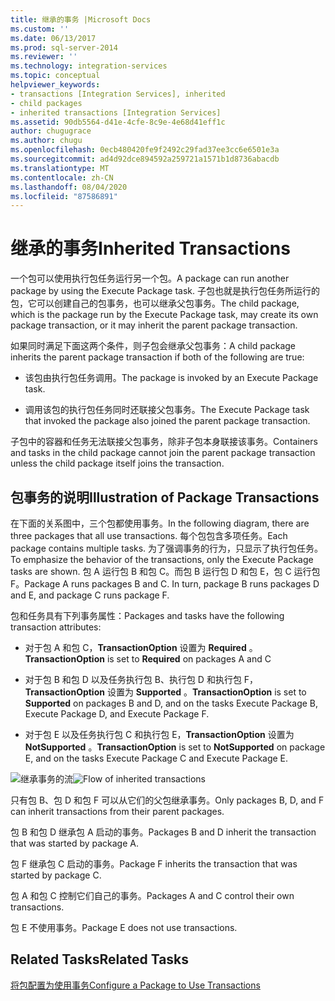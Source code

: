 ```yaml
---
title: 继承的事务 |Microsoft Docs
ms.custom: ''
ms.date: 06/13/2017
ms.prod: sql-server-2014
ms.reviewer: ''
ms.technology: integration-services
ms.topic: conceptual
helpviewer_keywords:
- transactions [Integration Services], inherited
- child packages
- inherited transactions [Integration Services]
ms.assetid: 90db5564-d41e-4cfe-8c9e-4e68d41eff1c
author: chugugrace
ms.author: chugu
ms.openlocfilehash: 0ecb480420fe9f2492c29fad37ee3cc6e6501e3a
ms.sourcegitcommit: ad4d92dce894592a259721a1571b1d8736abacdb
ms.translationtype: MT
ms.contentlocale: zh-CN
ms.lasthandoff: 08/04/2020
ms.locfileid: "87586891"
---
```

# <a name="inherited-transactions"></a><span data-ttu-id="df7de-102">继承的事务</span><span class="sxs-lookup"><span data-stu-id="df7de-102">Inherited Transactions</span></span>
  <span data-ttu-id="df7de-103">一个包可以使用执行包任务运行另一个包。</span><span class="sxs-lookup"><span data-stu-id="df7de-103">A package can run another package by using the Execute Package task.</span></span> <span data-ttu-id="df7de-104">子包也就是执行包任务所运行的包，它可以创建自己的包事务，也可以继承父包事务。</span><span class="sxs-lookup"><span data-stu-id="df7de-104">The child package, which is the package run by the Execute Package task, may create its own package transaction, or it may inherit the parent package transaction.</span></span>  
  
 <span data-ttu-id="df7de-105">如果同时满足下面这两个条件，则子包会继承父包事务：</span><span class="sxs-lookup"><span data-stu-id="df7de-105">A child package inherits the parent package transaction if both of the following are true:</span></span>  
  
-   <span data-ttu-id="df7de-106">该包由执行包任务调用。</span><span class="sxs-lookup"><span data-stu-id="df7de-106">The package is invoked by an Execute Package task.</span></span>  
  
-   <span data-ttu-id="df7de-107">调用该包的执行包任务同时还联接父包事务。</span><span class="sxs-lookup"><span data-stu-id="df7de-107">The Execute Package task that invoked the package also joined the parent package transaction.</span></span>  
  
 <span data-ttu-id="df7de-108">子包中的容器和任务无法联接父包事务，除非子包本身联接该事务。</span><span class="sxs-lookup"><span data-stu-id="df7de-108">Containers and tasks in the child package cannot join the parent package transaction unless the child package itself joins the transaction.</span></span>  
  
## <a name="illustration-of-package-transactions"></a><span data-ttu-id="df7de-109">包事务的说明</span><span class="sxs-lookup"><span data-stu-id="df7de-109">Illustration of Package Transactions</span></span>  
 <span data-ttu-id="df7de-110">在下面的关系图中，三个包都使用事务。</span><span class="sxs-lookup"><span data-stu-id="df7de-110">In the following diagram, there are three packages that all use transactions.</span></span> <span data-ttu-id="df7de-111">每个包包含多项任务。</span><span class="sxs-lookup"><span data-stu-id="df7de-111">Each package contains multiple tasks.</span></span> <span data-ttu-id="df7de-112">为了强调事务的行为，只显示了执行包任务。</span><span class="sxs-lookup"><span data-stu-id="df7de-112">To emphasize the behavior of the transactions, only the Execute Package tasks are shown.</span></span> <span data-ttu-id="df7de-113">包 A 运行包 B 和包 C。而包 B 运行包 D 和包 E，包 C 运行包 F。</span><span class="sxs-lookup"><span data-stu-id="df7de-113">Package A runs packages B and C. In turn, package B runs packages D and E, and package C runs package F.</span></span>  
  
 <span data-ttu-id="df7de-114">包和任务具有下列事务属性：</span><span class="sxs-lookup"><span data-stu-id="df7de-114">Packages and tasks have the following transaction attributes:</span></span>  
  
-   <span data-ttu-id="df7de-115">对于包 A 和包 C，**TransactionOption** 设置为 **Required** 。</span><span class="sxs-lookup"><span data-stu-id="df7de-115">**TransactionOption** is set to **Required** on packages A and C</span></span>  
  
-   <span data-ttu-id="df7de-116">对于包 B 和包 D 以及任务执行包 B、执行包 D 和执行包 F，**TransactionOption** 设置为 **Supported** 。</span><span class="sxs-lookup"><span data-stu-id="df7de-116">**TransactionOption** is set to **Supported** on packages B and D, and on the tasks Execute Package B, Execute Package D, and Execute Package F.</span></span>  
  
-   <span data-ttu-id="df7de-117">对于包 E 以及任务执行包 C 和执行包 E，**TransactionOption** 设置为 **NotSupported** 。</span><span class="sxs-lookup"><span data-stu-id="df7de-117">**TransactionOption** is set to **NotSupported** on package E, and on the tasks Execute Package C and Execute Package E.</span></span>  
  
 <span data-ttu-id="df7de-118">![继承事务的流](media/mw-dts-executepack.gif "继承事务的流")</span><span class="sxs-lookup"><span data-stu-id="df7de-118">![Flow of inherited transactions](media/mw-dts-executepack.gif "Flow of inherited transactions")</span></span>  
  
 <span data-ttu-id="df7de-119">只有包 B、包 D 和包 F 可以从它们的父包继承事务。</span><span class="sxs-lookup"><span data-stu-id="df7de-119">Only packages B, D, and F can inherit transactions from their parent packages.</span></span>  
  
 <span data-ttu-id="df7de-120">包 B 和包 D 继承包 A 启动的事务。</span><span class="sxs-lookup"><span data-stu-id="df7de-120">Packages B and D inherit the transaction that was started by package A.</span></span>  
  
 <span data-ttu-id="df7de-121">包 F 继承包 C 启动的事务。</span><span class="sxs-lookup"><span data-stu-id="df7de-121">Package F inherits the transaction that was started by package C.</span></span>  
  
 <span data-ttu-id="df7de-122">包 A 和包 C 控制它们自己的事务。</span><span class="sxs-lookup"><span data-stu-id="df7de-122">Packages A and C control their own transactions.</span></span>  
  
 <span data-ttu-id="df7de-123">包 E 不使用事务。</span><span class="sxs-lookup"><span data-stu-id="df7de-123">Package E does not use transactions.</span></span>  
  
## <a name="related-tasks"></a><span data-ttu-id="df7de-124">Related Tasks</span><span class="sxs-lookup"><span data-stu-id="df7de-124">Related Tasks</span></span>  
 [<span data-ttu-id="df7de-125">将包配置为使用事务</span><span class="sxs-lookup"><span data-stu-id="df7de-125">Configure a Package to Use Transactions</span></span>](../relational-databases/native-client-ole-db-transactions/transactions.md)  
  
  
